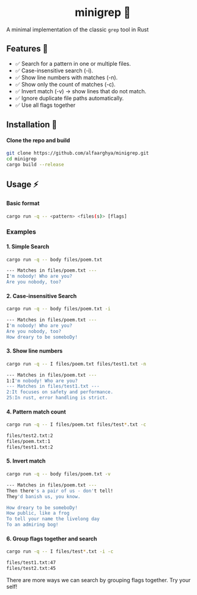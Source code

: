 <div align="center">

# minigrep 🦀

 </div>

A minimal implementation of the classic `grep` tool in Rust

## Features 🧪

- ✅ Search for a pattern in one or multiple files.
- ✅ Case-insensitive search (-i).
- ✅ Show line numbers with matches (-n).
- ✅ Show only the count of matches (-c).
- ✅ Invert match (-v) → show lines that do not match.
- ✅ Ignore duplicate file paths automatically.
- ✅ Use all flags together

## Installation 🚀

#### Clone the repo and build

```bash
git clone https://github.com/alfaarghya/minigrep.git
cd minigrep
cargo build --release
```

## Usage ⚡

#### Basic format

```bash
cargo run -q -- <pattern> <files(s)> [flags]
```

### Examples

#### 1. Simple Search

```bash
cargo run -q -- body files/poem.txt

--- Matches in files/poem.txt ---
I'm nobody! Who are you?
Are you nobody, too?
```

#### 2. Case-insensitive Search

```bash
cargo run -q -- body files/poem.txt -i

--- Matches in files/poem.txt ---
I'm nobody! Who are you?
Are you nobody, too?
How dreary to be someboDy!
```

#### 3. Show line numbers

```bash
cargo run -q -- I files/poem.txt files/test1.txt -n

--- Matches in files/poem.txt ---
1:I'm nobody! Who are you?
--- Matches in files/test1.txt ---
2:It focuses on safety and performance.
25:In rust, error handling is strict.
```

#### 4. Pattern match count

```bash
cargo run -q -- I files/poem.txt files/test*.txt -c

files/test2.txt:2
files/poem.txt:1
files/test1.txt:2
```

#### 5. Invert match

```bash
cargo run -q -- body files/poem.txt -v

--- Matches in files/poem.txt ---
Then there's a pair of us - don't tell!
They'd banish us, you know.

How dreary to be someboDy!
How public, like a frog
To tell your name the livelong day
To an admiring bog!
```

#### 6. Group flags together and search

```bash
cargo run -q -- I files/test*.txt -i -c

files/test1.txt:47
files/test2.txt:45
```

There are more ways we can search by grouping flags together. Try your self!
